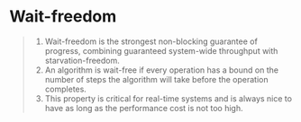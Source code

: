 # Wait-freedom

> 1.   Wait-freedom is the strongest non-blocking guarantee of progress, combining guaranteed system-wide throughput with starvation-freedom.
> 2.   An algorithm is wait-free if every operation has a bound on the number of steps the algorithm will take before the operation completes.
> 3.   This property is critical for real-time systems and is always nice to have as long as the performance cost is not too high.

